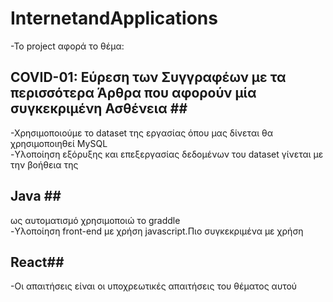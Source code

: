# InternetandApplications
-Το project αφορά το θέμα:<br />
## COVID-01: Εύρεση των Συγγραφέων με τα περισσότερα Άρθρα που αφορούν μία συγκεκριμένη Ασθένεια ##<br />
-Χρησιμοποιούμε το dataset της εργασίας όπου μας δίνεται θα χρησιμοποιηθεί MySQL<br />
-Υλοποίηση εξόρυξης και επεξεργασίας δεδομένων του dataset γίνεται με την βοήθεια της 
## Java ##<br />
ως αυτοματισμό χρησιμοποιώ το graddle<br />
-Υλοποίηση front-end με χρήση javascript.Πιο συγκεκριμένα με χρήση 
## React##<br />
-Οι απαιτήσεις είναι οι υποχρεωτικές απαιτήσεις του θέματος αυτού
